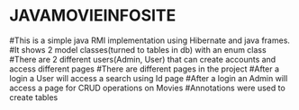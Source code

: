 # JAVAMOVIEINFOSITE
#This is a simple java RMI implementation using Hibernate and java frames.
#It shows 2 model classes(turned to tables in db) with an enum class
#There are 2 different users(Admin, User) that can create accounts and access different pages
#There are different pages in the project
#After a login a User will access a search using Id page
#After a login an Admin will access a page for CRUD operations on Movies
#Annotations were used to create tables
